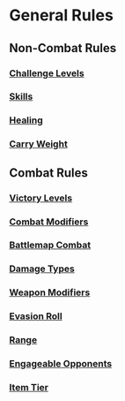 # General Rules

## Non-Combat Rules

### [Challenge Levels](NonCombatRules/ChallengeLevels.md)

### [Skills](NonCombatRules/Skills.md)

### [Healing](NonCombatRules/Healing.md)

### [Carry Weight](NonCombatRules/CarryWeight.md)

## Combat Rules

### [Victory Levels](CombatRules/VictoryLevels.md)

### [Combat Modifiers](CombatRules/CombatModifiers.md)

### [Battlemap Combat](CombatRules/BattlemapCombat.md)

### [Damage Types](CombatRules/DamageTypes.md)

### [Weapon Modifiers](CombatRules/WeaponModifiers.md)

### [Evasion Roll](CombatRules/EvasionRoll.md)

### [Range](CombatRules/Range.md)

### [Engageable Opponents](CombatRules/EngageableOpponents.md)

### [Item Tier](CombatRules/ItemTier.md)
